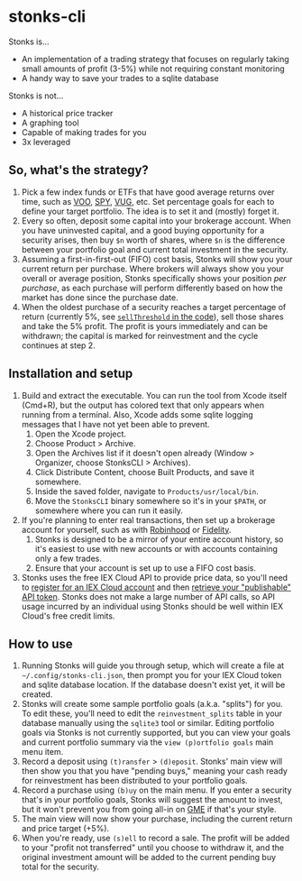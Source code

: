 # stonks-cli

Stonks is...

- An implementation of a trading strategy that focuses on regularly taking small amounts of profit (3-5%) while not requiring constant monitoring
- A handy way to save your trades to a sqlite database

Stonks is not...

- A historical price tracker
- A graphing tool
- Capable of making trades for you
- 3x leveraged

## So, what's the strategy?

1. Pick a few index funds or ETFs that have good average returns over time, such as [VOO](https://www.google.com/finance/quote/VOO:NYSEARCA), [SPY](https://www.google.com/finance/quote/SPY:NYSEARCA), [VUG](https://www.google.com/finance/quote/VUG:NYSEARCA), etc. Set percentage goals for each to define your target portfolio. The idea is to set it and (mostly) forget it.
1. Every so often, deposit some capital into your brokerage account. When you have uninvested capital, and a good buying opportunity for a security arises, then buy `$n` worth of shares, where `$n` is the difference between your portfolio goal and current total investment in the security.
1. Assuming a first-in-first-out (FIFO) cost basis, Stonks will show you your current return per purchase. Where brokers will always show you your overall or average position, Stonks specifically shows your position _per purchase_, as each purchase will perform differently based on how the market has done since the purchase date.
1. When the oldest purchase of a security reaches a target percentage of return (currently 5%, see [`sellThreshold` in the code](https://github.com/ansonj/stonks-cli/blob/d4b71505769ca74166691b1565b962dcdcdd09f0/StonksCLI/main.swift#L5)), sell those shares and take the 5% profit. The profit is yours immediately and can be withdrawn; the capital is marked for reinvestment and the cycle continues at step 2.

## Installation and setup

1. Build and extract the executable. You can run the tool from Xcode itself (Cmd+R), but the output has colored text that only appears when running from a terminal. Also, Xcode adds some sqlite logging messages that I have not yet been able to prevent. 
    1. Open the Xcode project.
    1. Choose Product > Archive.
    1. Open the Archives list if it doesn't open already (Window > Organizer, choose StonksCLI > Archives).
    1. Click Distribute Content, choose Built Products, and save it somewhere.
    1. Inside the saved folder, navigate to `Products/usr/local/bin`.
    1. Move the `StonksCLI` binary somewhere so it's in your `$PATH`, or somewhere where you can run it easily.
1. If you're planning to enter real transactions, then set up a brokerage account for yourself, such as with [Robinhood](https://join.robinhood.com/ansonj14) or [Fidelity](https://www.fidelity.com).
    1. Stonks is designed to be a mirror of your entire account history, so it's easiest to use with new accounts or with accounts containing only a few trades.
    1. Ensure that your account is set up to use a FIFO cost basis.
1. Stonks uses the free IEX Cloud API to provide price data, so you'll need to [register for an IEX Cloud account](https://iexcloud.io/cloud-login#/register) and then [retrieve your "publishable" API token](https://iexcloud.io/console/tokens). Stonks does not make a large number of API calls, so API usage incurred by an individual using Stonks should be well within IEX Cloud's free credit limits.

## How to use

1. Running Stonks will guide you through setup, which will create a file at `~/.config/stonks-cli.json`, then prompt you for your IEX Cloud token and sqlite database location. If the database doesn't exist yet, it will be created.
1. Stonks will create some sample portfolio goals (a.k.a. "splits") for you. To edit these, you'll need to edit the `reinvestment_splits` table in your database manually using the `sqlite3` tool or similar. Editing portfolio goals via Stonks is not currently supported, but you can view your goals and current portfolio summary via the `view (p)ortfolio goals` main menu item.
1. Record a deposit using `(t)ransfer` > `(d)eposit`. Stonks' main view will then show you that you have "pending buys," meaning your cash ready for reinvestment has been distributed to your portfolio goals.
1. Record a purchase using `(b)uy` on the main menu. If you enter a security that's in your portfolio goals, Stonks will suggest the amount to invest, but it won't prevent you from going all-in on [GME](https://www.google.com/finance/quote/GME:NYSE) if that's your style.
1. The main view will now show your purchase, including the current return and price target (+5%).
1. When you're ready, use `(s)ell` to record a sale. The profit will be added to your "profit not transferred" until you choose to withdraw it, and the original investment amount will be added to the current pending buy total for the security.
